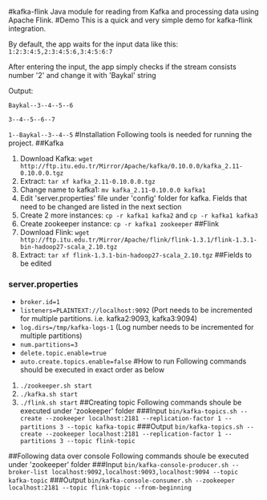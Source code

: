 #kafka-flink
Java module for reading from Kafka and processing data using Apache Flink.
#Demo
This is a quick and very simple demo for kafka-flink integration.

By default, the app waits for the input data like this: `1:2:3:4:5,2:3:4:5:6,3:4:5:6:7`

After entering the input, the app simply checks if the stream consists number '2' and change it with 'Baykal' string

Output: 

`Baykal--3--4--5--6`

`3--4--5--6--7`
 
`1--Baykal--3--4--5`
#Installation
Following tools is needed for running the project. 
##Kafka
1. Download Kafka:
    `wget http://ftp.itu.edu.tr/Mirror/Apache/kafka/0.10.0.0/kafka_2.11-0.10.0.0.tgz`
2. Extract: `tar xf kafka_2.11-0.10.0.0.tgz`
3. Change name to kafka1: `mv kafka_2.11-0.10.0.0 kafka1`
4. Edit 'server.properties' file under 'config' folder for kafka. Fields that need to be changed are listed in the next section
5. Create 2 more instances: `cp -r kafka1 kafka2` and `cp -r kafka1 kafka3`
6. Create zookeeper instance: `cp -r kafka1 zookeeper`
##Flink
1. Download Flink: `wget http://ftp.itu.edu.tr/Mirror/Apache/flink/flink-1.3.1/flink-1.3.1-bin-hadoop27-scala_2.10.tgz`
2. Extract: `tar xf flink-1.3.1-bin-hadoop27-scala_2.10.tgz`
##Fields to be edited
### server.properties
- `broker.id=1`
- `listeners=PLAINTEXT://localhost:9092` (Port needs to be incremented for multiple partitions. i.e. kafka2:9093, kafka3:9094)
- `log.dirs=/tmp/kafka-logs-1` (Log number needs to be incremented for multiple partitions)
- `num.partitions=3`
- `delete.topic.enable=true`
- `auto.create.topics.enable=false`
#How to run
Following commands should be executed in exact order as below
1. `./zookeeper.sh start`
2. `./kafka.sh start`
3. `./flink.sh start`
##Creating topic
Following commands shoule be executed under 'zookeeper' folder
###Input
`bin/kafka-topics.sh --create --zookeeper localhost:2181 --replication-factor 1 --partitions 3 --topic kafka-topic`
###Output
`bin/kafka-topics.sh --create --zookeeper localhost:2181 --replication-factor 1 --partitions 3 --topic flink-topic`

##Following data over console
Following commands shoule be executed under 'zookeeper' folder
###Input
`bin/kafka-console-producer.sh --broker-list localhost:9092,localhost:9093,localhost:9094 --topic kafka-topic`
###Output
`bin/kafka-console-consumer.sh --zookeeper localhost:2181 --topic flink-topic --from-beginning`